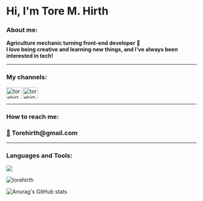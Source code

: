<h1 align="left">Hi, I'm Tore M. Hirth</h1>

<h3 align="left">About me:</h3>

**Agriculture mechanic turning front-end developer** 🚀 </br>
**I love being creative and learning new things, and I've always been interested in tech!**

---

<h3 align="left">My channels:</h3>
<p align="left">
<a href="https://linkedin.com/in/torehirth" target="blank"><img align="center" src="https://raw.githubusercontent.com/rahuldkjain/github-profile-readme-generator/master/src/images/icons/Social/linked-in-alt.svg" alt="torehirth" height="30" width="40" /></a>
<a href="https://instagram.com/torehirth" target="blank"><img align="center" src="https://raw.githubusercontent.com/rahuldkjain/github-profile-readme-generator/master/src/images/icons/Social/instagram.svg" alt="torehirth" height="30" width="40" /></a>
</p>

---

<h3 align="left">How to reach me:</h3>
<h3 align="left"><a href="mailto:torehirth@gmail.com">📧</a> Torehirth@gmail.com</h3>

---

<h3 align="left">Languages and Tools:</h3>

<p align="left">
  <a href="https://skillicons.dev">
    <img src="https://skillicons.dev/icons?i=figma,git,github,vscode,html,css" />
  </a>
</p>

<p><img src="https://github-readme-stats.vercel.app/api/top-langs?username=torehirth&show_icons=true&locale=en&layout=compact&theme=transparent&title_color=2F81F7&text_color=64CCC5&border_color=64CCC5" alt="torehirth" /></p>

![Anurag's GitHub stats](https://github-readme-stats.vercel.app/api?username=torehirth&show_icons=true&theme=transparent&hide=issues,stars&show=prs_merged&rank_icon=github&title_colot=2F81F7&text_color=64CCC5&border_color=64CCC5)

